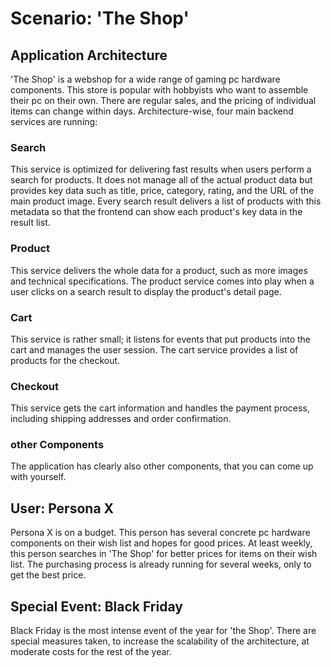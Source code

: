 # Scenario: 'The Shop'

## Application Architecture

'The Shop' is a webshop for a wide range of gaming pc hardware components. This store is popular with hobbyists who want to assemble their pc on their own. There are regular sales, and the pricing of individual items can change within days.
Architecture-wise, four main backend services are running:

### Search

This service is optimized for delivering fast results when users perform a search for products. It does not manage all of the actual product data but provides key data such as title, price, category, rating, and the URL of the main product image. Every search result delivers a list of products with this metadata so that the frontend can show each product's key data in the result list.

### Product

This service delivers the whole data for a product, such as more images and technical specifications. The product service comes into play when a user clicks on a search result to display the product's detail page.

### Cart

This service is rather small; it listens for events that put products into the cart and manages the user session. The cart service provides a list of products for the checkout.

### Checkout

This service gets the cart information and handles the payment process, including shipping addresses and order confirmation.

### other Components

The application has clearly also other components, that you can come up with yourself.

## User: Persona X

Persona X is on a budget. This person has several concrete pc hardware components on their wish list and hopes for good prices. At least weekly, this person searches in 'The Shop' for better prices for items on their wish list. The purchasing process is already running for several weeks, only to get the best price.

## Special Event: Black Friday

Black Friday is the most intense event of the year for 'the Shop'. There are special measures taken, to increase the scalability of the architecture, at moderate costs for the rest of the year.
